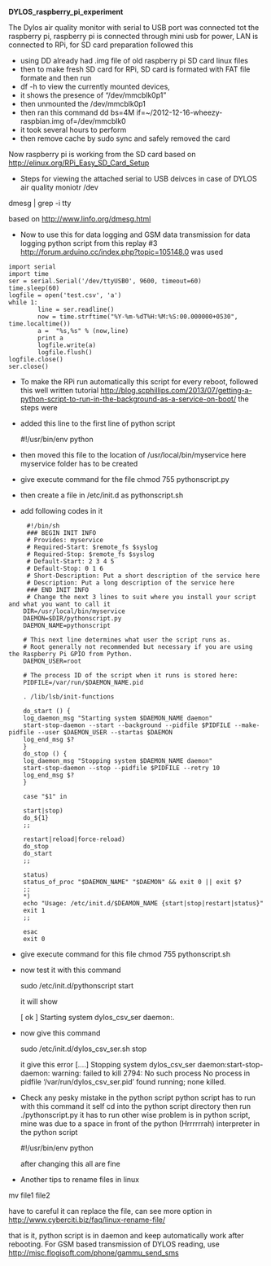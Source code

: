 **DYLOS_raspberry_pi_experiment**

The Dylos air quality monitor with serial to USB port was connected tot the raspberry pi, raspberry pi is connected through mini usb for power, LAN is connected to RPi, for SD card preparation followed this

* using DD already had .img file of old raspberry pi SD card linux files
* then to make fresh SD card for RPi, SD card is formated with FAT file formate and then run
* df -h to view the currently mounted devices,
* it shows the presence of “/dev/mmcblk0p1”
* then unmounted the /dev/mmcblk0p1
* then ran this command
    dd bs=4M if=~/2012-12-16-wheezy-raspbian.img of=/dev/mmcblk0
* it took several hours to perform
* then remove cache by
    sudo sync
and safely removed the card

Now raspberry pi is working from the SD card
based on http://elinux.org/RPi_Easy_SD_Card_Setup

* Steps for viewing the attached serial to USB deivces in case of DYLOS air quality moniotr /dev

dmesg | grep -i tty

based on http://www.linfo.org/dmesg.html
* Now to use this for data logging and GSM data transmission
for data logging python script from this replay #3 http://forum.arduino.cc/index.php?topic=105148.0 was used
```
import serial
import time
ser = serial.Serial('/dev/ttyUSB0', 9600, timeout=60)
time.sleep(60)
logfile = open('test.csv', 'a')
while 1:
        line = ser.readline()
        now = time.strftime("%Y-%m-%dT%H:%M:%S:00.000000+0530", time.localtime())
        a =  "%s,%s" % (now,line)
        print a
        logfile.write(a)
        logfile.flush()
logfile.close()
ser.close()
```
* To make the RPi run automatically this script for every reboot, followed this well written tutorial
http://blog.scphillips.com/2013/07/getting-a-python-script-to-run-in-the-background-as-a-service-on-boot/
the steps were

* added this line to the first line of python script

     #!/usr/bin/env python

* then moved this file to the location of /usr/local/bin/myservice here myservice folder has to  be created
* give execute command for the file
    chmod 755 pythonscript.py
* then create a file in /etc/init.d as pythonscript.sh
* add following codes in it
```
     #!/bin/sh
     ### BEGIN INIT INFO
     # Provides: myservice
     # Required-Start: $remote_fs $syslog
     # Required-Stop: $remote_fs $syslog
     # Default-Start: 2 3 4 5
     # Default-Stop: 0 1 6
     # Short-Description: Put a short description of the service here
     # Description: Put a long description of the service here
     ### END INIT INFO
     # Change the next 3 lines to suit where you install your script and what you want to call it
    DIR=/usr/local/bin/myservice
    DAEMON=$DIR/pythonscript.py
    DAEMON_NAME=pythonscript

    # This next line determines what user the script runs as.
    # Root generally not recommended but necessary if you are using the Raspberry Pi GPIO from Python.
    DAEMON_USER=root

    # The process ID of the script when it runs is stored here:
    PIDFILE=/var/run/$DAEMON_NAME.pid

    . /lib/lsb/init-functions

    do_start () {
    log_daemon_msg "Starting system $DAEMON_NAME daemon"
    start-stop-daemon --start --background --pidfile $PIDFILE --make-pidfile --user $DAEMON_USER --startas $DAEMON
    log_end_msg $?
    }
    do_stop () {
    log_daemon_msg "Stopping system $DAEMON_NAME daemon"
    start-stop-daemon --stop --pidfile $PIDFILE --retry 10
    log_end_msg $?
    }

    case "$1" in

    start|stop)
    do_${1}
    ;;

    restart|reload|force-reload)
    do_stop
    do_start
    ;;

    status)
    status_of_proc "$DAEMON_NAME" "$DAEMON" && exit 0 || exit $?
    ;;
    *)
    echo "Usage: /etc/init.d/$DEAMON_NAME {start|stop|restart|status}"
    exit 1
    ;;

    esac
    exit 0
```
* give execute command for this file
    chmod 755 pythonscript.sh
* now test it with this command

    sudo /etc/init.d/pythonscript start

    it will show

    [ ok ] Starting system dylos_csv_ser daemon:.

* now give this command

    sudo /etc/init.d/dylos_csv_ser.sh stop

    it give this error [….] Stopping system dylos_csv_ser daemon:start-stop-daemon: warning: failed to kill 2794: No such process No process in pidfile ‘/var/run/dylos_csv_ser.pid’ found running; none killed.
* Check any pesky mistake in the python script python script has to run with this command it self
    cd into the python script directory then run ./pythonscript.py it has to run other wise problem is in python script, mine was due to a space in front of the python (Hrrrrrrah) interpreter in the python script

    #!/usr/bin/env python

    after changing this all are fine

* Another tips to rename files in linux

mv file1 file2

have to careful it can replace the file, can see more option in
http://www.cyberciti.biz/faq/linux-rename-file/

that is it, python script is in daemon and keep automatically work after rebooting.
For GSM based transmission of DYLOS reading, use http://misc.flogisoft.com/phone/gammu_send_sms
